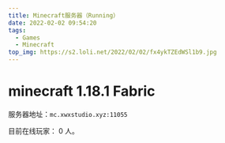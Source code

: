 ```yaml
---
title: Minecraft服务器（Running）
date: 2022-02-02 09:54:20
tags:
  - Games
  - Minecraft
top_img: https://s2.loli.net/2022/02/02/fx4ykTZEdWSl1b9.jpg
---
```


# minecraft 1.18.1 Fabric

<script src="https://cdn.jsdelivr.net/gh/leonardosnt/mc-player-counter/dist/mc-player-counter.min.js"></script>

服务器地址：`mc.xwxstudio.xyz:11055`

目前在线玩家： <span data-playercounter-ip="mc.xwxstudio.xyz:11055">0</span>  人。

